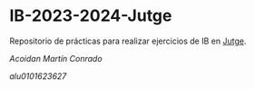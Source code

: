 # IB-2023-2024-Jutge
Repositorio de prácticas para realizar ejercicios de IB en [Jutge](https://jutge.org).

_*Acoidan Martín Conrado*_

_*alu0101623627*_
